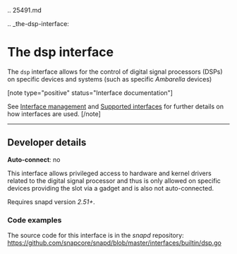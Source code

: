 .. 25491.md

.. _the-dsp-interface:

# The dsp interface

The `dsp` interface allows for the control of digital signal processors (DSPs) on specific devices and systems (such as specific _Ambarella_ devices)


[note type="positive" status="Interface documentation"]

See [Interface management](/t/interface-management/6154) and [Supported interfaces](/t/supported-interfaces/7744) for further details on how interfaces are used.
[/note]

---

<h2 id='heading--dev-details'>Developer details </h2>

**Auto-connect**: no

This interface allows privileged access to hardware and kernel drivers related to the digital signal processor and thus is only allowed on specific devices providing the slot via a gadget and is also not auto-connected.

Requires snapd version _2.51+_.

<h3 id='heading-code'>Code examples</h3>

The source code for this interface is in the *snapd* repository:
<https://github.com/snapcore/snapd/blob/master/interfaces/builtin/dsp.go>